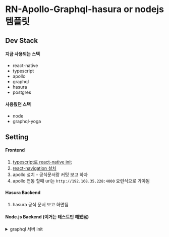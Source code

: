 # RN-Apollo-Graphql-hasura or nodejs 템플릿

## Dev Stack
#### 지금 사용되는 스택
- react-native
- typescript
- apollo
- graphql
- hasura
- postgres

#### 사용됬던 스택
- node
- graphql-yoga


## Setting
#### Frontend
1. [typescript로 react-native init](https://facebook.github.io/react-native/docs/typescript)
2. [react-navigation 설치](https://reactnavigation.org/docs/en/getting-started.html)
3. apollo 설치 - 공식문서랑 커밋 보고 하자
4. apollo 연동 할때 uri는 ```http://192.168.35.228:4000``` 요런식으로 가야됨

#### Hasura Backend
1. hasura 공식 문서 보고 하면됨


#### Node.js Backend (이거는 태스트만 해봤음)
<details>
<summary>graphql 서버 init</summary>

참고 : [graphql서버 init](https://code0xff.tistory.com/166)
1. backend level에서 package.json 생성하기
 > npm init -y
2. 필요한 모듈들 설치해주자
> npm install graphql-yoga
> npm install -g nodemon 
> npm install @babel/core @babel/cli @babel/node @babel/preset-env --save-dev
3. backend level에  .babelrc 파일을 생성하여 babel preset 설정하기
```
{
  "presets": ["@babel/preset-env"]
}
```
4.  package.json 파일을 열어 scripts에 start를 추가해줍니다. 이때 nodemon과 babel-node를 사용하여 프로그램을 실행시키도록 명령어를 입력해줍니다.
```
"scripts": {
    "start": "nodemon --exec babel-node index.js",
    ...
  },
```
5. backend level에 index.js 생성후 아래 내용 입력
```js
import { GraphQLServer } from 'graphql-yoga'
// ... or using `require()`
// const { GraphQLServer } = require('graphql-yoga')

const typeDefs = `
  type Query {
    hello(name: String): String!
  }
`

const resolvers = {
  Query: {
    hello: (_, { name }) => `Hello ${name || 'World'}`,
  },
}

const server = new GraphQLServer({ typeDefs, resolvers })
server.start(() => console.log('Server is running on localhost:4000'))
```
6. > npm start
7. [localhost:4000](localhost:4000)에 접속해서 아래 처럼 입력하고 결과가 나오면 성공
```
{
  hello
}
```

</details>

